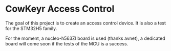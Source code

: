 CowKeyr Access Control
======================

The goal of this project is to create an access control device. It is
also a test for the STM32H5 family.

For the moment, a nucleo-h563ZI board is used (thanks avnet), a dedicated
board will come soon if the tests of the MCU is a success.
